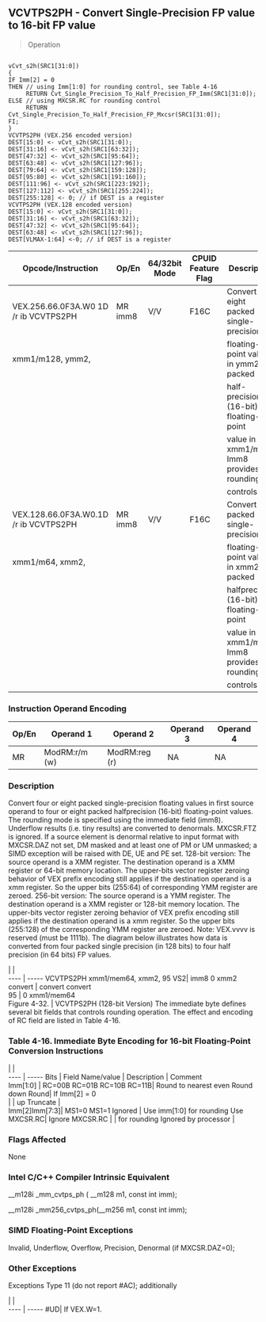 ## VCVTPS2PH - Convert Single-Precision FP value to 16-bit FP value

> Operation
``` slim

vCvt_s2h(SRC1[31:0])
{
IF Imm[2] = 0
THEN // using Imm[1:0] for rounding control, see Table 4-16
     RETURN Cvt_Single_Precision_To_Half_Precision_FP_Imm(SRC1[31:0]);
ELSE // using MXCSR.RC for rounding control
     RETURN Cvt_Single_Precision_To_Half_Precision_FP_Mxcsr(SRC1[31:0]);
FI;
}
VCVTPS2PH (VEX.256 encoded version)
DEST[15:0] <- vCvt_s2h(SRC1[31:0]);
DEST[31:16] <- vCvt_s2h(SRC1[63:32]);
DEST[47:32] <- vCvt_s2h(SRC1[95:64]);
DEST[63:48] <- vCvt_s2h(SRC1[127:96]);
DEST[79:64] <- vCvt_s2h(SRC1[159:128]);
DEST[95:80] <- vCvt_s2h(SRC1[191:160]);
DEST[111:96] <- vCvt_s2h(SRC1[223:192]);
DEST[127:112] <- vCvt_s2h(SRC1[255:224]);
DEST[255:128] <- 0; // if DEST is a register
VCVTPS2PH (VEX.128 encoded version)
DEST[15:0] <- vCvt_s2h(SRC1[31:0]);
DEST[31:16] <- vCvt_s2h(SRC1[63:32]);
DEST[47:32] <- vCvt_s2h(SRC1[95:64]);
DEST[63:48] <- vCvt_s2h(SRC1[127:96]);
DEST[VLMAX-1:64] <-0; // if DEST is a register

```

 Opcode/Instruction                   | Op/En  | 64/32bit Mode| CPUID Feature Flag| Description                              
 ---  | --- | --- | --- | ---
 VEX.256.66.0F3A.W0 1D /r ib VCVTPS2PH| MR imm8| V/V          | F16C              | Convert eight packed single-precision    
 xmm1/m128, ymm2,                     |        |              |                   | floating-point value in ymm2 to packed   
                                      |        |              |                   | half-precision (16-bit) floating-point   
                                      |        |              |                   | value in xmm1/mem. Imm8 provides rounding
                                      |        |              |                   | controls.                                
 VEX.128.66.0F3A.W0.1D /r ib VCVTPS2PH| MR imm8| V/V          | F16C              | Convert four packed single-precision     
 xmm1/m64, xmm2,                      |        |              |                   | floating-point value in xmm2 to packed   
                                      |        |              |                   | halfprecision (16-bit) floating-point    
                                      |        |              |                   | value in xmm1/mem. Imm8 provides rounding
                                      |        |              |                   | controls.                                

### Instruction Operand Encoding
 Op/En| Operand 1    | Operand 2    | Operand 3| Operand 4
 ---  | --- | --- | --- | ---
 MR   | ModRM:r/m (w)| ModRM:reg (r)| NA       | NA       

### Description
Convert four or eight packed single-precision floating values in first source
operand to four or eight packed halfprecision (16-bit) floating-point values.
The rounding mode is specified using the immediate field (imm8). Underflow results
(i.e. tiny results) are converted to denormals. MXCSR.FTZ is ignored. If a source
element is denormal relative to input format with MXCSR.DAZ not set, DM masked
and at least one of PM or UM unmasked; a SIMD exception will be raised with
DE, UE and PE set. 128-bit version: The source operand is a XMM register. The
destination operand is a XMM register or 64-bit memory location. The upper-bits
vector register zeroing behavior of VEX prefix encoding still applies if the
destination operand is a xmm register. So the upper bits (255:64) of corresponding
YMM register are zeroed. 256-bit version: The source operand is a YMM register.
The destination operand is a XMM register or 128-bit memory location. The upper-bits
vector register zeroing behavior of VEX prefix encoding still applies if the
destination operand is a xmm register. So the upper bits (255:128) of the corresponding
YMM register are zeroed. Note: VEX.vvvv is reserved (must be 1111b). The diagram
below illustrates how data is converted from four packed single precision (in
128 bits) to four half precision (in 64 bits) FP values.

   | |  
---- | -----
 VCVTPS2PH xmm1/mem64, xmm2, 95 VS2| imm8 0 xmm2                
 convert                           | convert convert            
 95                                | 0 xmm1/mem64               
 Figure 4-32.                      | VCVTPS2PH (128-bit Version)
The immediate byte defines several bit fields that controls rounding operation.
The effect and encoding of RC field are listed in Table 4-16.


### Table 4-16. Immediate Byte Encoding for 16-bit Floating-Point Conversion Instructions
   | |  
---- | -----
 Bits          | Field Name/value           | Description                           | Comment        
 Imm[1:0]      | RC=00B RC=01B RC=10B RC=11B| Round to nearest even Round down Round| If Imm[2] = 0  
               |                            | up Truncate                           |                
 Imm[2]Imm[7:3]| MS1=0 MS1=1 Ignored        | Use imm[1:0] for rounding Use MXCSR.RC| Ignore MXCSR.RC
               |                            | for rounding Ignored by processor     |                


### Flags Affected
None


### Intel C/C++ Compiler Intrinsic Equivalent
__m128i _mm_cvtps_ph ( __m128 m1, const int imm);

__m128i _mm256_cvtps_ph(__m256 m1, const int imm);


### SIMD Floating-Point Exceptions
Invalid, Underflow, Overflow, Precision, Denormal (if MXCSR.DAZ=0);


### Other Exceptions
Exceptions Type 11 (do not report #AC); additionally

   | |  
---- | -----
 #UD| If VEX.W=1.
